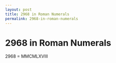```yaml
---
layout: post
title: 2968 in Roman Numerals
permalink: 2968-in-roman-numerals
---
```


# 2968 in Roman Numerals

2968 = MMCMLXVIII
